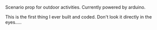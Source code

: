 Scenario prop for outdoor activities. Currently powered by arduino.

This is the first thing I ever built and coded. Don't look it directly in the eyes.....
